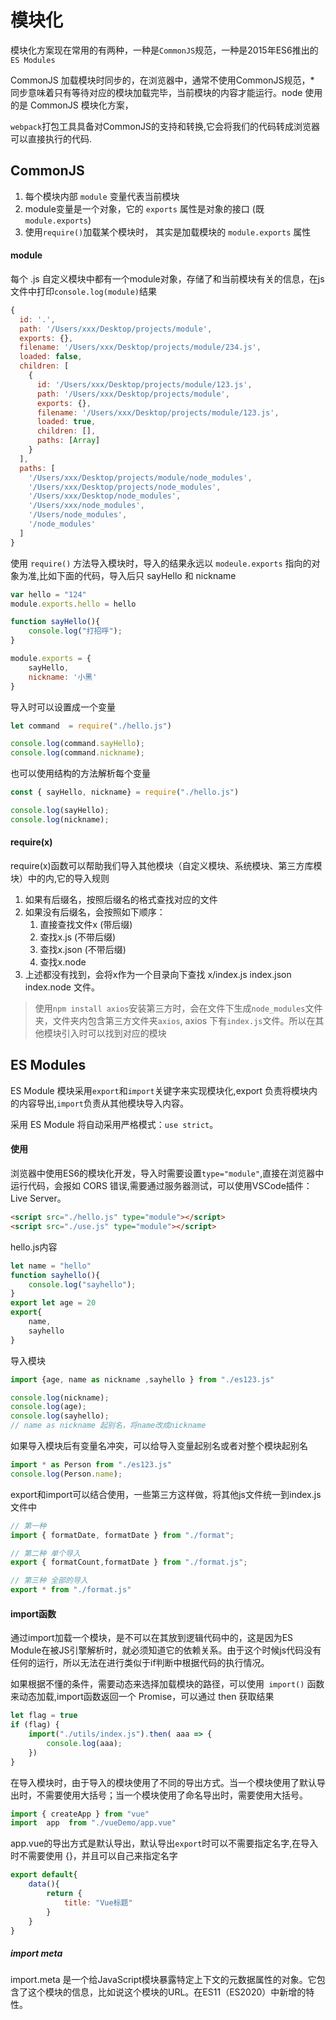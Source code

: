 # 模块化
模块化方案现在常用的有两种，一种是`CommonJS`规范，一种是2015年ES6推出的`ES Modules`

CommonJS 加载模块时同步的，在浏览器中，通常不使用CommonJS规范，* 同步意味着只有等待对应的模块加载完毕，当前模块的内容才能运行。node 使用的是 CommonJS 模块化方案，

`webpack`打包工具具备对CommonJS的支持和转换,它会将我们的代码转成浏览器可以直接执行的代码.

## CommonJS
1. 每个模块内部 `module` 变量代表当前模块
2. module变量是一个对象，它的 `exports` 属性是对象的接口 (既`module.exports`)
3. 使用`require()`加载某个模块时， 其实是加载模块的 `module.exports` 属性

#### module
每个 .js 自定义模块中都有一个module对象，存储了和当前模块有关的信息，在js文件中打印`console.log(module)`结果
```javascript
{
  id: '.',
  path: '/Users/xxx/Desktop/projects/module',
  exports: {},
  filename: '/Users/xxx/Desktop/projects/module/234.js',
  loaded: false,
  children: [
    {
      id: '/Users/xxx/Desktop/projects/module/123.js',
      path: '/Users/xxx/Desktop/projects/module',
      exports: {},
      filename: '/Users/xxx/Desktop/projects/module/123.js',
      loaded: true,
      children: [],
      paths: [Array]
    }
  ],
  paths: [
    '/Users/xxx/Desktop/projects/module/node_modules',
    '/Users/xxx/Desktop/projects/node_modules',
    '/Users/xxx/Desktop/node_modules',
    '/Users/xxx/node_modules',
    '/Users/node_modules',
    '/node_modules'
  ]
}
```

使用 `require()` 方法导入模块时，导入的结果永远以 `modeule.exports` 指向的对象为准,比如下面的代码，导入后只 sayHello 和 nickname
```javascript
var hello = "124"
module.exports.hello = hello

function sayHello(){
    console.log("打招呼");
}

module.exports = {
    sayHello,
    nickname: '小黑'
}
```

导入时可以设置成一个变量
```javascript
let command  = require("./hello.js")

console.log(command.sayHello);
console.log(command.nickname);
```
也可以使用结构的方法解析每个变量
```javascript
const { sayHello, nickname} = require("./hello.js")

console.log(sayHello);
console.log(nickname);
```

#### require(x)
require(x)函数可以帮助我们导入其他模块（自定义模块、系统模块、第三方库模块）中的内,它的导入规则
1. 如果有后缀名，按照后缀名的格式查找对应的文件
2. 如果没有后缀名，会按照如下顺序：
   1. 直接查找文件x (带后缀)
   2. 查找x.js (不带后缀)
   3. 查找x.json (不带后缀)
   4. 查找x.node
3. 上述都没有找到，会将x作为一个目录向下查找 x/index.js  index.json index.node 文件。

>使用`npm install axios`安装第三方时，会在文件下生成`node_modules`文件夹，文件夹内包含第三方文件夹`axios`, axios 下有`index.js`文件。所以在其他模块引入时可以找到对应的模块


## ES Modules
ES Module 模块采用`export`和`import`关键字来实现模块化,export 负责将模块内的内容导出,`import`负责从其他模块导入内容。

采用 ES Module 将自动采用严格模式：`use strict`。

#### 使用
浏览器中使用ES6的模块化开发，导入时需要设置`type="module"`,直接在浏览器中运行代码，会报如 CORS 错误,需要通过服务器测试，可以使用VSCode插件：Live Server。
```html
<script src="./hello.js" type="module"></script>
<script src="./use.js" type="module"></script>
```
hello.js内容
```javascript
let name = "hello"
function sayhello(){
    console.log("sayhello");
}
export let age = 20
export{
    name,
    sayhello
}
```
导入模块
```javascript
import {age, name as nickname ,sayhello } from "./es123.js"

console.log(nickname);
console.log(age);
console.log(sayhello);
// name as nickname 起别名，将name改成nickname 
```
如果导入模块后有变量名冲突，可以给导入变量起别名或者对整个模块起别名
```javascript
import * as Person from "./es123.js"
console.log(Person.name);
```

export和import可以结合使用，一些第三方这样做，将其他js文件统一到index.js文件中
```javascript
// 第一种
import { formatDate, formatDate } from "./format";

// 第二种 单个导入
export { formatCount,formatDate } from "./format.js";

// 第三种 全部的导入
export * from "./format.js"
```

#### import函数
通过import加载一个模块，是不可以在其放到逻辑代码中的，这是因为ES Module在被JS引擎解析时，就必须知道它的依赖关系。由于这个时候js代码没有任何的运行，所以无法在进行类似于if判断中根据代码的执行情况。

如果根据不懂的条件，需要动态来选择加载模块的路径，可以使用` import()` 函数来动态加载,import函数返回一个 Promise，可以通过 then 获取结果
```javascript
let flag = true
if (flag) {
    import("./utils/index.js").then( aaa => {
        console.log(aaa);
    })
}
```

在导入模块时，由于导入的模块使用了不同的导出方式。当一个模块使用了默认导出时，不需要使用大括号；当一个模块使用了命名导出时，需要使用大括号。
```javascript
import { createApp } from "vue"
import  app  from "./vueDemo/app.vue"
```

app.vue的导出方式是默认导出，默认导出`export`时可以不需要指定名字,在导入时不需要使用 {}，并且可以自己来指定名字
```javascript
export default{
    data(){
        return {
            title: "Vue标题"
        }
    }
}
```


##### import meta
import.meta 是一个给JavaScript模块暴露特定上下文的元数据属性的对象。它包含了这个模块的信息，比如说这个模块的URL。在ES11（ES2020）中新增的特性。
